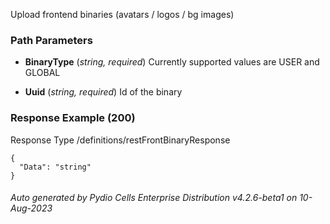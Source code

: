 






 
Upload frontend binaries (avatars / logos / bg images)  


### Path Parameters

 - **BinaryType** (_string, required_) Currently supported values are USER and GLOBAL

 - **Uuid** (_string, required_) Id of the binary




### Response Example (200)
Response Type /definitions/restFrontBinaryResponse

```
{
  "Data": "string"
}
```




###### Auto generated by Pydio Cells Enterprise Distribution v4.2.6-beta1 on 10-Aug-2023
